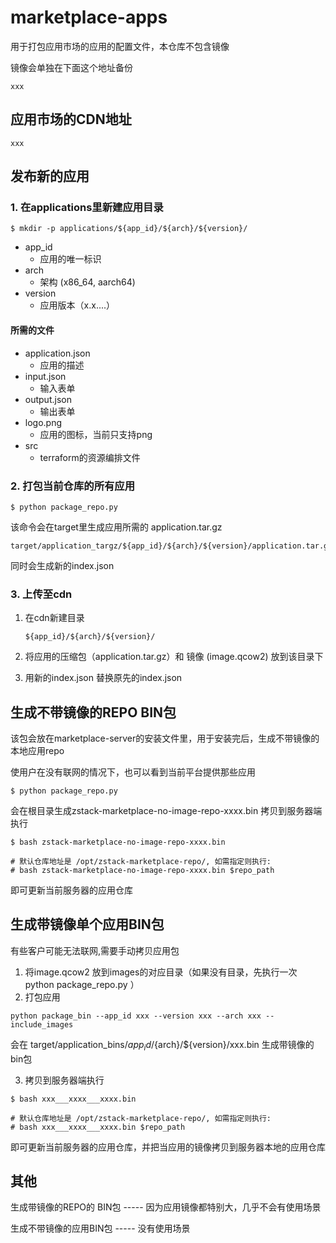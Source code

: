 # marketplace-apps
用于打包应用市场的应用的配置文件，本仓库不包含镜像

镜像会单独在下面这个地址备份
```
xxx
```

## 应用市场的CDN地址
```angular2html
xxx
```

## 发布新的应用
### 1. 在applications里新建应用目录
```
$ mkdir -p applications/${app_id}/${arch}/${version}/
```
- app_id  
  - 应用的唯一标识
- arch    
  - 架构 (x86_64, aarch64)
- version 
  - 应用版本（x.x....）

#### 所需的文件
- application.json 
  - 应用的描述
- input.json
  - 输入表单
- output.json
  - 输出表单
- logo.png
  - 应用的图标，当前只支持png
- src
  - terraform的资源编排文件


### 2. 打包当前仓库的所有应用
```
$ python package_repo.py
```

该命令会在target里生成应用所需的 application.tar.gz

```
target/application_targz/${app_id}/${arch}/${version}/application.tar.gz
```

同时会生成新的index.json

### 3. 上传至cdn
1. 在cdn新建目录
    ```
    ${app_id}/${arch}/${version}/
    ```

2. 将应用的压缩包（application.tar.gz）和 镜像 (image.qcow2) 放到该目录下

3. 用新的index.json 替换原先的index.json


## 生成不带镜像的REPO BIN包
该包会放在marketplace-server的安装文件里，用于安装完后，生成不带镜像的本地应用repo

使用户在没有联网的情况下，也可以看到当前平台提供那些应用
```
$ python package_repo.py 
```

会在根目录生成zstack-marketplace-no-image-repo-xxxx.bin
拷贝到服务器端执行
```
$ bash zstack-marketplace-no-image-repo-xxxx.bin

# 默认仓库地址是 /opt/zstack-marketplace-repo/, 如需指定则执行:
# bash zstack-marketplace-no-image-repo-xxxx.bin $repo_path

```
即可更新当前服务器的应用仓库


## 生成带镜像单个应用BIN包
有些客户可能无法联网,需要手动拷贝应用包

1. 将image.qcow2 放到images的对应目录（如果没有目录，先执行一次 python package_repo.py ）
2. 打包应用
  ```
  python package_bin --app_id xxx --version xxx --arch xxx --include_images
  ```
  
  会在 target/application_bins/${app_id}/${arch}/${version}/xxx.bin
  生成带镜像的bin包

3. 拷贝到服务器端执行
  ```
  $ bash xxx___xxxx___xxxx.bin
  
  # 默认仓库地址是 /opt/zstack-marketplace-repo/, 如需指定则执行:
  # bash xxx___xxxx___xxxx.bin $repo_path
  ```
  即可更新当前服务器的应用仓库，并把当应用的镜像拷贝到服务器本地的应用仓库

## 其他
生成带镜像的REPO的 BIN包 ----- 因为应用镜像都特别大，几乎不会有使用场景

生成不带镜像的应用BIN包 ----- 没有使用场景



